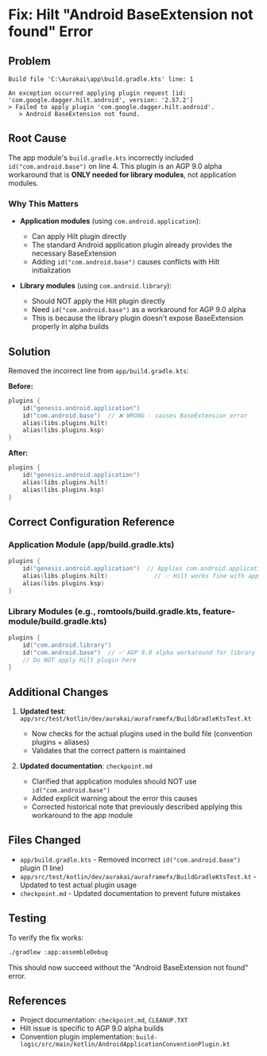 # Fix: Hilt "Android BaseExtension not found" Error

## Problem
```
Build file 'C:\Aurakai\app\build.gradle.kts' line: 1

An exception occurred applying plugin request [id: 'com.google.dagger.hilt.android', version: '2.57.2']
> Failed to apply plugin 'com.google.dagger.hilt.android'.
   > Android BaseExtension not found.
```

## Root Cause

The app module's `build.gradle.kts` incorrectly included `id("com.android.base")` on line 4. This plugin is an AGP 9.0 alpha workaround that is **ONLY needed for library modules**, not application modules.

### Why This Matters

- **Application modules** (using `com.android.application`):
  - Can apply Hilt plugin directly
  - The standard Android application plugin already provides the necessary BaseExtension
  - Adding `id("com.android.base")` causes conflicts with Hilt initialization

- **Library modules** (using `com.android.library`):  
  - Should NOT apply the Hilt plugin directly
  - Need `id("com.android.base")` as a workaround for AGP 9.0 alpha
  - This is because the library plugin doesn't expose BaseExtension properly in alpha builds

## Solution

Removed the incorrect line from `app/build.gradle.kts`:

**Before:**
```kotlin
plugins {
    id("genesis.android.application")
    id("com.android.base")  // ❌ WRONG - causes BaseExtension error
    alias(libs.plugins.hilt)
    alias(libs.plugins.ksp)
}
```

**After:**
```kotlin
plugins {
    id("genesis.android.application")
    alias(libs.plugins.hilt)
    alias(libs.plugins.ksp)
}
```

## Correct Configuration Reference

### Application Module (app/build.gradle.kts)
```kotlin
plugins {
    id("genesis.android.application")  // Applies com.android.application internally
    alias(libs.plugins.hilt)             // ✅ Hilt works fine with application plugin
    alias(libs.plugins.ksp)
}
```

### Library Modules (e.g., romtools/build.gradle.kts, feature-module/build.gradle.kts)
```kotlin
plugins {
    id("com.android.library")
    id("com.android.base")  // ✅ AGP 9.0 alpha workaround for library modules
    // Do NOT apply Hilt plugin here
}
```

## Additional Changes

1. **Updated test**: `app/src/test/kotlin/dev/aurakai/auraframefx/BuildGradleKtsTest.kt`
   - Now checks for the actual plugins used in the build file (convention plugins + aliases)
   - Validates that the correct pattern is maintained

2. **Updated documentation**: `checkpoint.md`
   - Clarified that application modules should NOT use `id("com.android.base")`
   - Added explicit warning about the error this causes
   - Corrected historical note that previously described applying this workaround to the app module

## Files Changed

- `app/build.gradle.kts` - Removed incorrect `id("com.android.base")` plugin (1 line)
- `app/src/test/kotlin/dev/aurakai/auraframefx/BuildGradleKtsTest.kt` - Updated to test actual plugin usage
- `checkpoint.md` - Updated documentation to prevent future mistakes

## Testing

To verify the fix works:

```bash
./gradlew :app:assembleDebug
```

This should now succeed without the "Android BaseExtension not found" error.

## References

- Project documentation: `checkpoint.md`, `CLEANUP.TXT`
- Hilt issue is specific to AGP 9.0 alpha builds
- Convention plugin implementation: `build-logic/src/main/kotlin/AndroidApplicationConventionPlugin.kt`
